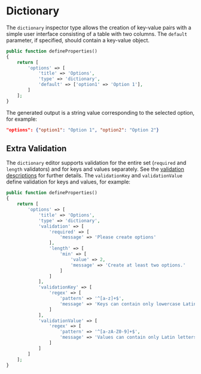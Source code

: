 # Dictionary

The `dictionary` inspector type allows the creation of key-value pairs with a simple user interface consisting of a table with two columns. The `default` parameter, if specified, should contain a key-value object.

```php
public function defineProperties()
{
    return [
        'options' => [
            'title' => 'Options',
            'type' => 'dictionary',
            'default' => ['option1' => 'Option 1'],
        ]
    ];
}
```

The generated output is a string value corresponding to the selected option, for example:

```json
"options": {"option1": "Option 1", "option2": "Option 2"}
```

## Extra Validation

The `dictionary` editor supports validation for the entire set (`required` and `length` validators) and for keys and values separately. See the [validation descriptions](../inspector-types.md) for further details. The `validationKey` and `validationValue` define validation for keys and values, for example:

```php
public function defineProperties()
{
    return [
        'options' => [
            'title' => 'Options',
            'type' => 'dictionary',
            'validation' => [
                'required' => [
                    'message' => 'Please create options'
                ],
                'length' => [
                    'min' => [
                        'value' => 2,
                        'message' => 'Create at least two options.'
                    ]
                ]
            ],
            'validationKey' => [
                'regex' => [
                    'pattern' => '^[a-z]+$',
                    'message' => 'Keys can contain only lowercase Latin letters'
                ]
            ],
            'validationValue' => [
                'regex' => [
                    'pattern' => '^[a-zA-Z0-9]+$',
                    'message' => 'Values can contain only Latin letters and digits'
                ]
            ]
        ]
    ];
}
```
